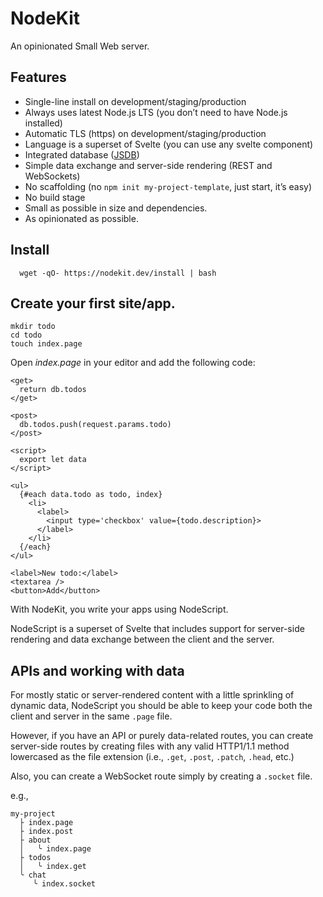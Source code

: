 # NodeKit

An opinionated Small Web server.

## Features

  - Single-line install on development/staging/production
  - Always uses latest Node.js LTS (you don’t need to have Node.js installed)
  - Automatic TLS (https) on development/staging/production
  - Language is a superset of Svelte (you can use any svelte component)
  - Integrated database ([JSDB](https://github.com/small-tech/jsdb))
  - Simple data exchange and server-side rendering (REST and WebSockets)
  - No scaffolding (no `npm init my-project-template`, just start, it’s easy)
  - No build stage
  - Small as possible in size and dependencies.
  - As opinionated as possible.

## Install

```shell
  wget -qO- https://nodekit.dev/install | bash
```

## Create your first site/app.

```shell
mkdir todo
cd todo
touch index.page
```

Open _index.page_ in your editor and add the following code:

```svelte
<get>
  return db.todos
</get>

<post>
  db.todos.push(request.params.todo)
</post>

<script>
  export let data
</script>

<ul>
  {#each data.todo as todo, index}
    <li>
      <label>
        <input type='checkbox' value={todo.description}>
      </label>
    </li>
  {/each}
</ul>

<label>New todo:</label>
<textarea />
<button>Add</button>
```

With NodeKit, you write your apps using NodeScript.

NodeScript is a superset of Svelte that includes support for server-side rendering and data exchange between the client and the server.

## APIs and working with data

For mostly static or server-rendered content with a little sprinkling of dynamic data, NodeScript you should be able to keep your code both the client and server in the same `.page` file.

However, if you have an API or purely data-related routes, you can create server-side routes by creating files with any valid HTTP1/1.1 method lowercased as the file extension (i.e., `.get`, `.post`, `.patch`, `.head`, etc.)

Also, you can create a WebSocket route simply by creating a `.socket` file.

e.g.,

```text
my-project
  ├ index.page
  ├ index.post
  ├ about
  │   ╰ index.page
  ├ todos
  │   ╰ index.get
  ╰ chat
     ╰ index.socket
```
